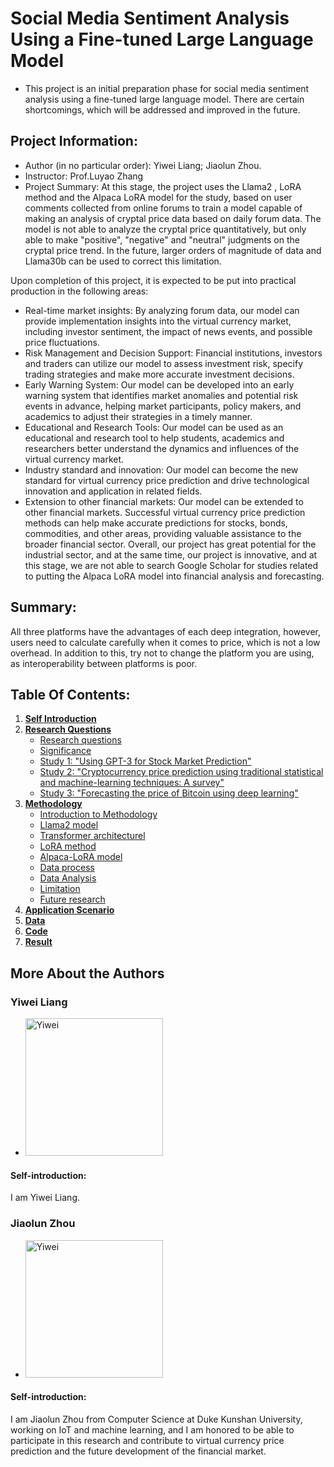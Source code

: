 # Social Media Sentiment Analysis Using a Fine-tuned Large Language Model
- This project is an initial preparation phase for social media sentiment analysis using a fine-tuned large language model. There are certain shortcomings, which will be addressed and improved in the future.
## Project Information:
- Author (in no particular order): Yiwei Liang; Jiaolun Zhou.
- Instructor: Prof.Luyao Zhang
- Project Summary: At this stage, the project uses the Llama2 , LoRA method and the Alpaca LoRA model for the study, based on user comments collected from online forums to train a model capable of making an analysis of cryptal price data based on daily forum data. The model is not able to analyze the cryptal price quantitatively, but only able to make "positive", "negative" and "neutral" judgments on the cryptal price trend. In the future, larger orders of magnitude of data and Llama30b can be used to correct this limitation.

Upon completion of this project, it is expected to be put into practical production in the following areas:
- Real-time market insights: By analyzing forum data, our model can provide implementation insights into the virtual currency market, including investor sentiment, the impact of news events, and possible price fluctuations.
- Risk Management and Decision Support: Financial institutions, investors and traders can utilize our model to assess investment risk, specify trading strategies and make more accurate investment decisions.
- Early Warning System: Our model can be developed into an early warning system that identifies market anomalies and potential risk events in advance, helping market participants, policy makers, and academics to adjust their strategies in a timely manner.
- Educational and Research Tools: Our model can be used as an educational and research tool to help students, academics and researchers better understand the dynamics and influences of the virtual currency market.
- Industry standard and innovation: Our model can become the new standard for virtual currency price prediction and drive technological innovation and application in related fields.
- Extension to other financial markets: Our model can be extended to other financial markets. Successful virtual currency price prediction methods can help make accurate predictions for stocks, bonds, commodities, and other areas, providing valuable assistance to the broader financial sector.
Overall, our project has great potential for the industrial sector, and at the same time, our project is innovative, and at this stage, we are not able to search Google Scholar for studies related to putting the Alpaca LoRA model into financial analysis and forecasting.
## Summary:
All three platforms have the advantages of each deep integration, however, users need to calculate carefully when it comes to price, which is not a low overhead. In addition to this, try not to change the platform you are using, as interoperability between platforms is poor.
## Table Of Contents:
1. [**Self Introduction**](./Author)
2. [**Research Questions**](./First_train/Research_questions)
      - [Research questions](./First_train/Research_questions/#Researchquestions)
      - [Significance](./First_train/Research_questions/#Significance)
      - [Study 1: "Using GPT-3 for Stock Market Prediction"](./First_train/Research_questions)
      - [Study 2: "Cryptocurrency price prediction using traditional statistical and machine-learning techniques: A survey"](./First_train/Research_questions)
      - [Study 3: "Forecasting the price of Bitcoin using deep learning"](./First_train/Research_questions)
3. [**Methodology**](./First_train/Methodology)
   - [Introduction to Methodology](./First_train/Methodology/#Thisresearchusesthefollowingsteps:)
   - [Llama2 model](./First_train/Methodology/#Llama2_model)
   - [Transformer architecturel](./First_train/Methodology)
   - [LoRA method](./First_train/Methodology/#LoRA_method)
   - [Alpaca-LoRA model](./First_train/Methodology/#Alpaca-LoRA_model)
   - [Data process](./First_train/Methodology/#Data_process)
   - [Data Analysis](./First_train/Methodology/#Data_Analysis)
   - [Limitation](./First_train/Methodology/#Limitation:)
   - [Future research](./First_train/Methodology/#Future_research:)
4. [**Application Scenario**](./First_train/Application_Scenario)
5. [**Data**](./First_train/data)
6. [**Code**](./First_train/code)
7. [**Result**](./First_train/Result)


## More About the Authors
### Yiwei Liang
- <img src="Author/Yiwei.jpg" alt="Yiwei" width="220"/>
#### Self-introduction:
I am Yiwei Liang.
### Jiaolun Zhou
- <img src="Author/Jiaolun.jpg" alt="Yiwei" width="220"/>
#### Self-introduction:
I am Jiaolun Zhou from Computer Science at Duke Kunshan University, working on IoT and machine learning, and I am honored to be able to participate in this research and contribute to virtual currency price prediction and the future development of the financial market.
